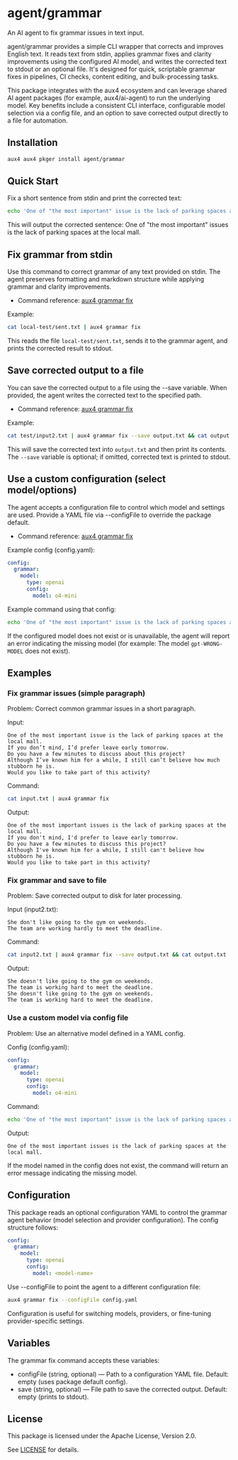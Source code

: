 # agent/grammar

An AI agent to fix grammar issues in text input.

agent/grammar provides a simple CLI wrapper that corrects and improves English text. It reads text from stdin, applies grammar fixes and clarity improvements using the configured AI model, and writes the corrected text to stdout or an optional file. It's designed for quick, scriptable grammar fixes in pipelines, CI checks, content editing, and bulk-processing tasks.

This package integrates with the aux4 ecosystem and can leverage shared AI agent packages (for example, aux4/ai-agent) to run the underlying model. Key benefits include a consistent CLI interface, configurable model selection via a config file, and an option to save corrected output directly to a file for automation.

## Installation

```bash
aux4 aux4 pkger install agent/grammar
```

## Quick Start

Fix a short sentence from stdin and print the corrected text:

```bash
echo 'One of "the most important" issue is the lack of parking spaces at the local mall.' | aux4 grammar fix
```

This will output the corrected sentence:
One of "the most important" issues is the lack of parking spaces at the local mall.

## Fix grammar from stdin

Use this command to correct grammar of any text provided on stdin. The agent preserves formatting and markdown structure while applying grammar and clarity improvements.

- Command reference: [aux4 grammar fix](./commands/grammar/fix)

Example:

```bash
cat local-test/sent.txt | aux4 grammar fix
```

This reads the file `local-test/sent.txt`, sends it to the grammar agent, and prints the corrected result to stdout.

## Save corrected output to a file

You can save the corrected output to a file using the --save variable. When provided, the agent writes the corrected text to the specified path.

- Command reference: [aux4 grammar fix](./commands/grammar/fix)

Example:

```bash
cat test/input2.txt | aux4 grammar fix --save output.txt && cat output.txt
```

This will save the corrected text into `output.txt` and then print its contents. The `--save` variable is optional; if omitted, corrected text is printed to stdout.

## Use a custom configuration (select model/options)

The agent accepts a configuration file to control which model and settings are used. Provide a YAML file via --configFile to override the package default.

- Command reference: [aux4 grammar fix](./commands/grammar/fix)

Example config (config.yaml):

```yaml
config:
  grammar:
    model:
      type: openai
      config:
        model: o4-mini
```

Example command using that config:

```bash
echo 'One of "the most important" issue is the lack of parking spaces at the local mall.' | aux4 grammar fix --configFile config.yaml
```

If the configured model does not exist or is unavailable, the agent will report an error indicating the missing model (for example: The model `gpt-WRONG-MODEL` does not exist).

## Examples

### Fix grammar issues (simple paragraph)

Problem: Correct common grammar issues in a short paragraph.

Input:

```text
One of the most important issue is the lack of parking spaces at the local mall.
If you don’t mind, I’d prefer leave early tomorrow.
Do you have a few minutes to discuss about this project?
Although I’ve known him for a while, I still can’t believe how much stubborn he is.
Would you like to take part of this activity?
```

Command:

```bash
cat input.txt | aux4 grammar fix
```

Output:

```text
One of the most important issues is the lack of parking spaces at the local mall.
If you don't mind, I'd prefer to leave early tomorrow.
Do you have a few minutes to discuss this project?
Although I've known him for a while, I still can't believe how stubborn he is.
Would you like to take part in this activity?
```

### Fix grammar and save to file

Problem: Save corrected output to disk for later processing.

Input (input2.txt):

```text
She don't like going to the gym on weekends.
The team are working hardly to meet the deadline.
```

Command:

```bash
cat input2.txt | aux4 grammar fix --save output.txt && cat output.txt
```

Output:

```text
She doesn't like going to the gym on weekends.
The team is working hard to meet the deadline.
She doesn't like going to the gym on weekends.
The team is working hard to meet the deadline.
```

### Use a custom model via config file

Problem: Use an alternative model defined in a YAML config.

Config (config.yaml):

```yaml
config:
  grammar:
    model:
      type: openai
      config:
        model: o4-mini
```

Command:

```bash
echo 'One of "the most important" issue is the lack of parking spaces at the local mall.' | aux4 grammar fix --configFile config.yaml
```

Output:

```text
One of the most important issues is the lack of parking spaces at the local mall.
```

If the model named in the config does not exist, the command will return an error message indicating the missing model.

## Configuration

This package reads an optional configuration YAML to control the grammar agent behavior (model selection and provider configuration). The config structure follows:

```yaml
config:
  grammar:
    model:
      type: openai
      config:
        model: <model-name>
```

Use --configFile <path> to point the agent to a different configuration file:

```bash
aux4 grammar fix --configFile config.yaml
```

Configuration is useful for switching models, providers, or fine-tuning provider-specific settings.

## Variables

The grammar fix command accepts these variables:

- configFile (string, optional) — Path to a configuration YAML file. Default: empty (uses package default config).
- save (string, optional) — File path to save the corrected output. Default: empty (prints to stdout).

## License

This package is licensed under the Apache License, Version 2.0.

See [LICENSE](./license) for details.
